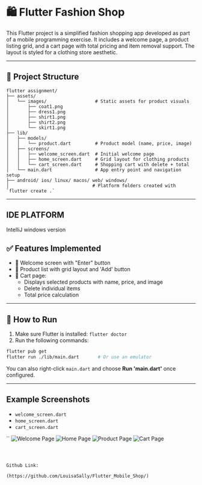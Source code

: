 # 🛍️ Flutter Fashion Shop

This Flutter project is a simplified fashion shopping app developed as part of a mobile programming exercise. It includes a welcome page, a product listing grid, and a cart page with total pricing and item removal support. The layout is styled for a clothing store aesthetic.

---

## 📁 Project Structure

```
flutter assignment/
├── assets/
│   └── images/                  # Static assets for product visuals
│       ├── coat1.png
│       ├── dress1.png
│       ├── shirt1.png
│       ├── shirt2.png
│       └── skirt1.png
├── lib/
│   ├── models/
│   │   └── product.dart         # Product model (name, price, image)
│   ├── screens/
│   │   ├── welcome_screen.dart  # Initial welcome page
│   │   ├── home_screen.dart     # Grid layout for clothing products
│   │   └── cart_screen.dart     # Shopping cart with delete + total
│   └── main.dart                # App entry point and navigation setup
├── android/ ios/ linux/ macos/ web/ windows/
│                               # Platform folders created with `flutter create .`
```

---

## IDE PLATFORM

IntelliJ windows version

## ✅ Features Implemented

- 👋 Welcome screen with "Enter" button
- 🛒 Product list with grid layout and 'Add' button
- 🧮 Cart page:
  - Displays selected products with name, price, and image
  - Delete individual items
  - Total price calculation

---

## 🚀 How to Run

1. Make sure Flutter is installed: `flutter doctor`
2. Run the following commands:

```bash
flutter pub get
flutter run ./lib/main.dart       # Or use an emulator
```

You can also right-click `main.dart` and choose **Run 'main.dart'** once configured.

---

## Example Screenshots


- `welcome_screen.dart`
- `home_screen.dart`
- `cart_screen.dart`



``
![Welcome Page](screenshots/welcome.png)
![Home Page](screenshots/home.png)
![Product Page](screenshots/product.png)
![Cart Page](screenshots/cart.png)
```



Github Link:

(https://github.com/LouisaSally/Flutter_Mobile_Shop/)
